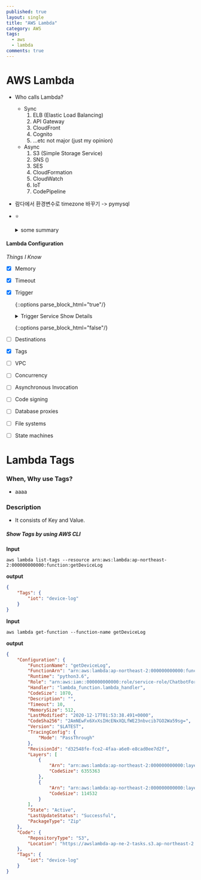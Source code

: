 ```yaml
---
published: true
layout: single
title: "AWS Lambda"
category: AWS
tags:
  - aws
  - lambda
comments: true
---
```


AWS Lambda
=============



- Who calls Lambda?
    - Sync
      1. ELB (Elastic Load Balancing)
      2. API Gateway
      3. CloudFront
      4. Cognito
      5. ...etc not major (just my opinion)
    - Async
      1. S3 (Simple Storage Service)
      2. SNS ()
      3. SES
      4. CloudFormation
      5. CloudWatch
      6. IoT
      7. CodePipeline



- 람다에서 환경변수로 timezone 바꾸기 -> pymysql

- ⭐️

  <details>   <summary>some summary</summary>    - [ ] item #1   - [ ] item #2  </details>





#### Lambda Configuration

*Things I Know*

- [x] Memory

- [x] Timeout

- [x] Trigger

  {::options parse_block_html="true"/}

  <details>
    <summary markdown="span">Trigger Service Show Details</summary>


    - [x] API Gateway
    - [x] AWS IoT
    - [ ] Application Load Balancer
    - [ ] CloudWatch Logs
    - [ ] CodeCommit
    - [ ] Cognito Sync Trigger
    - [ ] DynamoDB
    - [ ] MQ
    - [ ] MSK
    - [ ] S3
    - [ ] SNS
    - [ ] SQS
  </details>  

  {::options parse_block_html="false"/}  

- [ ] Destinations

- [x] Tags

- [ ] VPC

- [ ] Concurrency

- [ ] Asynchronous Invocation

- [ ] Code signing

- [ ] Database proxies

- [ ] File systems

- [ ] State machines

# Lambda Tags

### When, Why use Tags?

- aaaa

### Description

- It consists of Key and Value.



##### **Show Tags** by using AWS CLI

**Input**

```
aws lambda list-tags --resource arn:aws:lambda:ap-northeast-2:000000000000:function:getDeviceLog
```

**output**

```json
{
    "Tags": {
        "iot": "device-log"
    }
}
```



**Input**

```
aws lambda get-function --function-name getDeviceLog
```

**output**

```json
{
    "Configuration": {
        "FunctionName": "getDeviceLog",
        "FunctionArn": "arn:aws:lambda:ap-northeast-2:000000000000:function:getDeviceLog",
        "Runtime": "python3.6",
        "Role": "arn:aws:iam::000000000000:role/service-role/ChatbotForLINE-role-0",
        "Handler": "lambda_function.lambda_handler",
        "CodeSize": 1070,
        "Description": "",
        "Timeout": 10,
        "MemorySize": 512,
        "LastModified": "2020-12-17T01:53:38.491+0000",
        "CodeSha256": "2AmNEwFx6XvXsIHcENxXQLfWE23nbvcib7GO2Wa59sg=",
        "Version": "$LATEST",
        "TracingConfig": {
            "Mode": "PassThrough"
        },
        "RevisionId": "d32548fe-fce2-4faa-a6e0-e8cad0ee7d2f",
        "Layers": [
            {
                "Arn": "arn:aws:lambda:ap-northeast-2:000000000000:layer:Request:1",
                "CodeSize": 6355363
            },
            {
                "Arn": "arn:aws:lambda:ap-northeast-2:000000000000:layer:pymysql:3",
                "CodeSize": 114532
            }
        ],
        "State": "Active",
        "LastUpdateStatus": "Successful",
        "PackageType": "Zip"
    },
    "Code": {
        "RepositoryType": "S3",
        "Location": "https://awslambda-ap-ne-2-tasks.s3.ap-northeast-2.amazonaws.com/snapshots/000000000000/getDeviceLog-0?versionId=0.r&X-Amz-Security-Token=I0"
    },
    "Tags": {
        "iot": "device-log"
    }
}
```
